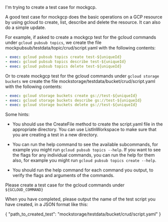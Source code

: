I'm trying to create a test case for mockgcp.

A good test case for mockgcp does the basic operations on a GCP resource by using gcloud to create, list, describe and delete the resource.  It can also do a simple update.

For example, if asked to create a mockgcp test for the gcloud commands under `gcloud pubsub topics`, we create the file mockpubsub/testdata/topic/crud/script.yaml with the following contents:

```script.yaml
- exec: gcloud pubsub topics create test-${uniqueId}
- exec: gcloud pubsub topics describe test-${uniqueId}
- exec: gcloud pubsub topics delete test-${uniqueId}
```

Or to create mockgcp test for the gcloud commands under `gcloud storage buckets` we create the file mockstorage/testdata/bucket/crud/script.yaml with the following contents:

```script.yaml
- exec: gcloud storage buckets create gs://test-${uniqueId}
- exec: gcloud storage buckets describe gs://test-${uniqueId}
- exec: gcloud storage buckets delete gs://test-${uniqueId}
```

Some hints:

* You should use the CreateFile method to create the script.yaml file in the appropriate directory.  You can use ListInWorkspace to make sure that you are creating a test in a new directory.

* You can run the help command to see the available subcommands, for example you might run `gcloud pubsub topics --help`.  If you want to see the flags for any individual commands, you can run the help for them also, for example you might run `gcloud pubsub topics create --help`.

* You should run the help command for each command you output, to verify the flags and arguments of the commands.

Please create a test case for the gcloud commands under `${GCLOUD_COMMAND}`

When you have completed, please output the name of the test script you have created, in a JSON format like this:

{ "path_to_created_test": "mockstorage/testdata/bucket/crud/script.yaml" }